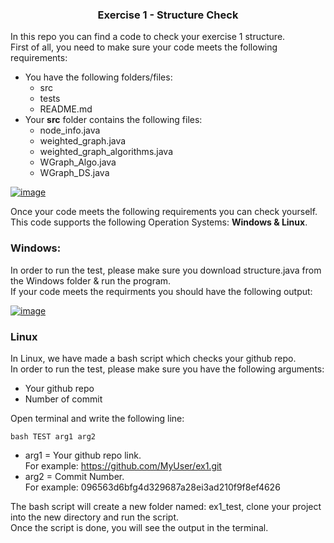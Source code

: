 <h3 align="center">Exercise 1 - Structure Check</h3>

In this repo you can find a code to check your exercise 1 structure.<br>
First of all, you need to make sure your code meets the following requirements: <br>
* You have the following folders/files: 
  * src
  * tests
  * README.md
* Your **src** folder contains the following files: 
  * node_info.java 
  * weighted_graph.java
  * weighted_graph_algorithms.java
  * WGraph_Algo.java
  * WGraph_DS.java
  
<a href="https://imgbb.com/"><img src="https://i.ibb.co/nwjgDW6/image.png" alt="image" border="0"></a> <br>

Once your code meets the following requirements you can check yourself. <br>
This code supports the following Operation Systems: **Windows & Linux**.

### Windows:
In order to run the test, please make sure you download structure.java from the Windows folder & run the program. <br>
If your code meets the requirments you should have the following output: 

<a href="https://imgbb.com/"><img src="https://i.ibb.co/DRtgRN8/image.png" alt="image" border="0"></a>

### Linux
In Linux, we have made a bash script which checks your github repo. <br>
In order to run the test, please make sure you have the following arguments:
* Your github repo
* Number of commit

Open terminal and write the following line: <br>
```
bash TEST arg1 arg2
```

* arg1 = Your github repo link. <br>
  For example: https://github.com/MyUser/ex1.git <br>
* arg2 = Commit Number. <br>
  For example: 096563d6bfg4d329687a28ei3ad210f9f8ef4626 <br>

The bash script will create a new folder named: ex1_test, clone your project into the new directory and run the script. <br>
Once the script is done, you will see the output in the terminal.
